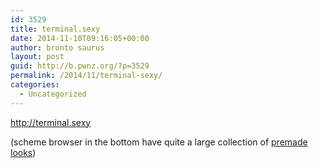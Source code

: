 ```yaml
---
id: 3529
title: terminal.sexy
date: 2014-11-10T09:16:05+00:00
author: bronto saurus
layout: post
guid: http://b.pwnz.org/?p=3529
permalink: /2014/11/terminal-sexy/
categories:
  - Uncategorized
---
```

<http://terminal.sexy>
  
(scheme browser in the bottom have quite a large collection of [premade looks](http://terminal.sexy/#KCgooqKiVVVVnDUoYbw787Q6DWiodEVgKI6coqKiiIiI1kk3ht9d_ddaD3W9nl6DN8PW-fn5))